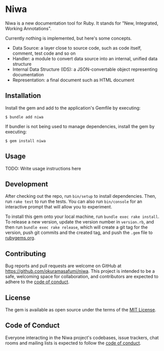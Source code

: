 # Niwa

Niwa is a new documentation tool for Ruby. It stands for "New, Integrated, Working Annotations".

Currently nothing is implemented, but here's some concepts.

- Data Source: a layer close to source code, such as code itself, comment, test code and so on
- Handler: a module to convert data source into an internal, unified data structure
- Internal Data Structure (IDS): a JSON-convertable object representing documentation
- Representation: a final document such as HTML document

## Installation

Install the gem and add to the application's Gemfile by executing:

    $ bundle add niwa

If bundler is not being used to manage dependencies, install the gem by executing:

    $ gem install niwa

## Usage

TODO: Write usage instructions here

## Development

After checking out the repo, run `bin/setup` to install dependencies. Then, run `rake test` to run the tests. You can also run `bin/console` for an interactive prompt that will allow you to experiment.

To install this gem onto your local machine, run `bundle exec rake install`. To release a new version, update the version number in `version.rb`, and then run `bundle exec rake release`, which will create a git tag for the version, push git commits and the created tag, and push the `.gem` file to [rubygems.org](https://rubygems.org).

## Contributing

Bug reports and pull requests are welcome on GitHub at https://github.com/okuramasafumi/niwa. This project is intended to be a safe, welcoming space for collaboration, and contributors are expected to adhere to the [code of conduct](https://github.com/okuramasafumi/niwa/blob/master/CODE_OF_CONDUCT.md).

## License

The gem is available as open source under the terms of the [MIT License](https://opensource.org/licenses/MIT).

## Code of Conduct

Everyone interacting in the Niwa project's codebases, issue trackers, chat rooms and mailing lists is expected to follow the [code of conduct](https://github.com/okuramasafumi/niwa/blob/master/CODE_OF_CONDUCT.md).
